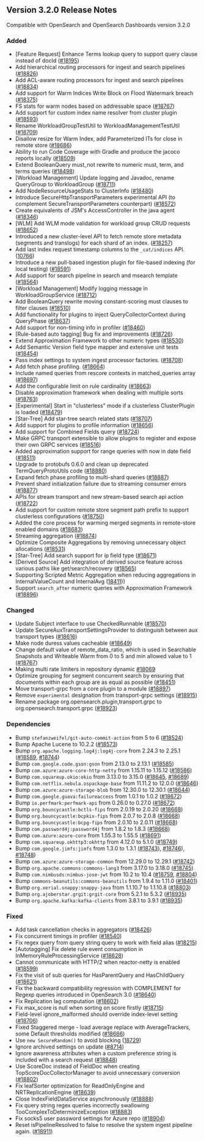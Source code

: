 ## Version 3.2.0 Release Notes

Compatible with OpenSearch and OpenSearch Dashboards version 3.2.0

### Added
* [Feature Request] Enhance Terms lookup query to support query clause instead of docId ([#18195](https://github.com/opensearch-project/OpenSearch/issues/18195))
* Add hierarchical routing processors for ingest and search pipelines ([#18826](https://github.com/opensearch-project/OpenSearch/pull/18826))
* Add ACL-aware routing processors for ingest and search pipelines ([#18834](https://github.com/opensearch-project/OpenSearch/pull/18834))
* Add support for Warm Indices Write Block on Flood Watermark breach ([#18375](https://github.com/opensearch-project/OpenSearch/pull/18375))
* FS stats for warm nodes based on addressable space ([#18767](https://github.com/opensearch-project/OpenSearch/pull/18767))
* Add support for custom index name resolver from cluster plugin ([#18593](https://github.com/opensearch-project/OpenSearch/pull/18593))
* Rename WorkloadGroupTestUtil to WorkloadManagementTestUtil ([#18709](https://github.com/opensearch-project/OpenSearch/pull/18709))
* Disallow resize for Warm Index, add Parameterized ITs for close in remote store ([#18686](https://github.com/opensearch-project/OpenSearch/pull/18686))
* Ability to run Code Coverage with Gradle and produce the jacoco reports locally ([#18509](https://github.com/opensearch-project/OpenSearch/issues/18509))
* Extend BooleanQuery must_not rewrite to numeric must, term, and terms queries ([#18498](https://github.com/opensearch-project/OpenSearch/pull/18498))
* [Workload Management] Update logging and Javadoc, rename QueryGroup to WorkloadGroup ([#18711](https://github.com/opensearch-project/OpenSearch/issues/18711))
* Add NodeResourceUsageStats to ClusterInfo ([#18480](https://github.com/opensearch-project/OpenSearch/issues/18472))
* Introduce SecureHttpTransportParameters experimental API (to complement SecureTransportParameters counterpart) ([#18572](https://github.com/opensearch-project/OpenSearch/issues/18572))
* Create equivalents of JSM's AccessController in the java agent ([#18346](https://github.com/opensearch-project/OpenSearch/issues/18346))
* [WLM] Add WLM mode validation for workload group CRUD requests ([#18652](https://github.com/opensearch-project/OpenSearch/issues/18652))
* Introduced a new cluster-level API to fetch remote store metadata (segments and translogs) for each shard of an index. ([#18257](https://github.com/opensearch-project/OpenSearch/pull/18257))
* Add last index request timestamp columns to the `_cat/indices` API. ([10766](https://github.com/opensearch-project/OpenSearch/issues/10766))
* Introduce a new pull-based ingestion plugin for file-based indexing (for local testing) ([#18591](https://github.com/opensearch-project/OpenSearch/pull/18591))
* Add support for search pipeline in search and msearch template ([#18564](https://github.com/opensearch-project/OpenSearch/pull/18564))
* [Workload Management] Modify logging message in WorkloadGroupService ([#18712](https://github.com/opensearch-project/OpenSearch/pull/18712))
* Add BooleanQuery rewrite moving constant-scoring must clauses to filter clauses ([#18510](https://github.com/opensearch-project/OpenSearch/issues/18510))
* Add functionality for plugins to inject QueryCollectorContext during QueryPhase ([#18637](https://github.com/opensearch-project/OpenSearch/pull/18637))
* Add support for non-timing info in profiler ([#18460](https://github.com/opensearch-project/OpenSearch/issues/18460))
* [Rule-based auto tagging] Bug fix and improvements ([#18726](https://github.com/opensearch-project/OpenSearch/pull/18726))
* Extend Approximation Framework to other numeric types ([#18530](https://github.com/opensearch-project/OpenSearch/issues/18530))
* Add Semantic Version field type mapper and extensive unit tests ([#18454](https://github.com/opensearch-project/OpenSearch/pull/18454))
* Pass index settings to system ingest processor factories. ([#18708](https://github.com/opensearch-project/OpenSearch/pull/18708))
* Add fetch phase profiling. ([#18664](https://github.com/opensearch-project/OpenSearch/pull/18664))
* Include named queries from rescore contexts in matched_queries array ([#18697](https://github.com/opensearch-project/OpenSearch/pull/18697))
* Add the configurable limit on rule cardinality ([#18663](https://github.com/opensearch-project/OpenSearch/pull/18663))
* Disable approximation framework when dealing with multiple sorts ([#18763](https://github.com/opensearch-project/OpenSearch/pull/18763))
* [Experimental] Start in "clusterless" mode if a clusterless ClusterPlugin is loaded ([#18479](https://github.com/opensearch-project/OpenSearch/pull/18479))
* [Star-Tree] Add star-tree search related stats ([#18707](https://github.com/opensearch-project/OpenSearch/pull/18707))
* Add support for plugins to profile information ([#18656](https://github.com/opensearch-project/OpenSearch/pull/18656))
* Add support for Combined Fields query ([#18724](https://github.com/opensearch-project/OpenSearch/pull/18724))
* Make GRPC transport extensible to allow plugins to register and expose their own GRPC services ([#18516](https://github.com/opensearch-project/OpenSearch/pull/18516))
* Added approximation support for range queries with now in date field ([#18511](https://github.com/opensearch-project/OpenSearch/pull/18511))
* Upgrade to protobufs 0.6.0 and clean up deprecated TermQueryProtoUtils code ([#18880](https://github.com/opensearch-project/OpenSearch/pull/18880))
* Expand fetch phase profiling to multi-shard queries ([#18887](https://github.com/opensearch-project/OpenSearch/pull/18887))
* Prevent shard initialization failure due to streaming consumer errors ([#18877](https://github.com/opensearch-project/OpenSearch/pull/18877))
* APIs for stream transport and new stream-based search api action ([#18722](https://github.com/opensearch-project/OpenSearch/pull/18722))
* Add support for custom remote store segment path prefix to support clusterless configurations ([#18750](https://github.com/opensearch-project/OpenSearch/issues/18750))
* Added the core process for warming merged segments in remote-store enabled domains ([#18683](https://github.com/opensearch-project/OpenSearch/pull/18683))
* Streaming aggregation ([#18874](https://github.com/opensearch-project/OpenSearch/pull/18874))
* Optimize Composite Aggregations by removing unnecessary object allocations ([#18531](https://github.com/opensearch-project/OpenSearch/pull/18531))
* [Star-Tree] Add search support for ip field type ([#18671](https://github.com/opensearch-project/OpenSearch/pull/18671))
* [Derived Source] Add integration of derived source feature across various paths like get/search/recovery ([#18565](https://github.com/opensearch-project/OpenSearch/pull/18565))
* Supporting Scripted Metric Aggregation when reducing aggregations in InternalValueCount and InternalAvg ([18411](https://github.com/opensearch-project/OpenSearch/pull18411)))
* Support `search_after` numeric queries with Approximation Framework ([#18896](https://github.com/opensearch-project/OpenSearch/pull/18896))

### Changed
* Update Subject interface to use CheckedRunnable ([#18570](https://github.com/opensearch-project/OpenSearch/issues/18570))
* Update SecureAuxTransportSettingsProvider to distinguish between aux transport types ([#18616](https://github.com/opensearch-project/OpenSearch/pull/18616))
* Make node duress values cacheable ([#18649](https://github.com/opensearch-project/OpenSearch/pull/18649))
* Change default value of remote_data_ratio, which is used in Searchable Snapshots and Writeable Warm from 0 to 5 and min allowed value to 1 ([#18767](https://github.com/opensearch-project/OpenSearch/pull/18767))
* Making multi rate limiters in repository dynamic [#18069](https://github.com/opensearch-project/OpenSearch/pull/18069)
* Optimize grouping for segment concurrent search by ensuring that documents within each group are as equal as possible ([#18451](https://github.com/opensearch-project/OpenSearch/pull/18451))
* Move transport-grpc from a core plugin to a module ([#18897](https://github.com/opensearch-project/OpenSearch/pull/18897))
* Remove `experimental` designation from transport-grpc settings ([#18915](https://github.com/opensearch-project/OpenSearch/pull/18915))
* Rename package org.opensearch.plugin,transport.grpc to org.opensearch.transport.grpc ([#18923](https://github.com/opensearch-project/OpenSearch/pull/18923))

### Dependencies
* Bump `stefanzweifel/git-auto-commit-action` from 5 to 6 ([#18524](https://github.com/opensearch-project/OpenSearch/pull/18524))
* Bump Apache Lucene to 10.2.2 ([#18573](https://github.com/opensearch-project/OpenSearch/pull/18573))
* Bump `org.apache.logging.log4j:log4j-core` from 2.24.3 to 2.25.1 ([#18589](https://github.com/opensearch-project/OpenSearch/pull/18589), [#18744](https://github.com/opensearch-project/OpenSearch/pull/18744))
* Bump `com.google.code.gson:gson` from 2.13.0 to 2.13.1 ([#18585](https://github.com/opensearch-project/OpenSearch/pull/18585))
* Bump `com.azure:azure-core-http-netty` from 1.15.11 to 1.15.12 ([#18586](https://github.com/opensearch-project/OpenSearch/pull/18586))
* Bump `com.squareup.okio:okio` from 3.13.0 to 3.15.0 ([#18645](https://github.com/opensearch-project/OpenSearch/pull/18645), [#18689](https://github.com/opensearch-project/OpenSearch/pull/18689))
* Bump `com.netflix.nebula.ospackage-base` from 11.11.2 to 12.0.0 ([#18646](https://github.com/opensearch-project/OpenSearch/pull/18646))
* Bump `com.azure:azure-storage-blob` from 12.30.0 to 12.30.1 ([#18644](https://github.com/opensearch-project/OpenSearch/pull/18644))
* Bump `com.google.guava:failureaccess` from 1.0.1 to 1.0.2 ([#18672](https://github.com/opensearch-project/OpenSearch/pull/18672))
* Bump `io.perfmark:perfmark-api` from 0.26.0 to 0.27.0 ([#18672](https://github.com/opensearch-project/OpenSearch/pull/18672))
* Bump `org.bouncycastle:bctls-fips` from 2.0.19 to 2.0.20 ([#18668](https://github.com/opensearch-project/OpenSearch/pull/18668))
* Bump `org.bouncycastle:bcpkix-fips` from 2.0.7 to 2.0.8 ([#18668](https://github.com/opensearch-project/OpenSearch/pull/18668))
* Bump `org.bouncycastle:bcpg-fips` from 2.0.10 to 2.0.11 ([#18668](https://github.com/opensearch-project/OpenSearch/pull/18668))
* Bump `com.password4j:password4j` from 1.8.2 to 1.8.3 ([#18668](https://github.com/opensearch-project/OpenSearch/pull/18668))
* Bump `com.azure:azure-core` from 1.55.3 to 1.55.5 ([#18691](https://github.com/opensearch-project/OpenSearch/pull/18691))
* Bump `com.squareup.okhttp3:okhttp` from 4.12.0 to 5.1.0 ([#18749](https://github.com/opensearch-project/OpenSearch/pull/18749))
* Bump `com.google.jimfs:jimfs` from 1.3.0 to 1.3.1 ([#18743](https://github.com/opensearch-project/OpenSearch/pull/18743)), [#18746](https://github.com/opensearch-project/OpenSearch/pull/18746)), [#18748](https://github.com/opensearch-project/OpenSearch/pull/18748))
* Bump `com.azure:azure-storage-common` from 12.29.0 to 12.29.1 ([#18742](https://github.com/opensearch-project/OpenSearch/pull/18742))
* Bump `org.apache.commons:commons-lang3` from 3.17.0 to 3.18.0 ([#18745](https://github.com/opensearch-project/OpenSearch/pull/18745))
* Bump `com.nimbusds:nimbus-jose-jwt` from 10.2 to 10.4 ([#18759](https://github.com/opensearch-project/OpenSearch/pull/18759), [#18804](https://github.com/opensearch-project/OpenSearch/pull/18804))
* Bump `commons-beanutils:commons-beanutils` from 1.9.4 to 1.11.0 ([#18401](https://github.com/opensearch-project/OpenSearch/issues/18401))
* Bump `org.xerial.snappy:snappy-java` from 1.1.10.7 to 1.1.10.8 ([#18803](https://github.com/opensearch-project/OpenSearch/pull/18803))
* Bump `org.ajoberstar.grgit:grgit-core` from 5.2.1 to 5.3.2 ([#18935](https://github.com/opensearch-project/OpenSearch/pull/18935))
* Bump `org.apache.kafka:kafka-clients` from 3.8.1 to 3.9.1 ([#18935](https://github.com/opensearch-project/OpenSearch/pull/18935))

### Fixed
* Add task cancellation checks in aggregators ([#18426](https://github.com/opensearch-project/OpenSearch/pull/18426))
* Fix concurrent timings in profiler ([#18540](https://github.com/opensearch-project/OpenSearch/pull/18540))
* Fix regex query from query string query to work with field alias ([#18215](https://github.com/opensearch-project/OpenSearch/issues/18215))
* [Autotagging] Fix delete rule event consumption in InMemoryRuleProcessingService ([#18628](https://github.com/opensearch-project/OpenSearch/pull/18628))
* Cannot communicate with HTTP/2 when reactor-netty is enabled ([#18599](https://github.com/opensearch-project/OpenSearch/pull/18599))
* Fix the visit of sub queries for HasParentQuery and HasChildQuery ([#18621](https://github.com/opensearch-project/OpenSearch/pull/18621))
* Fix the backward compatibility regression with COMPLEMENT for Regexp queries introduced in OpenSearch 3.0 ([#18640](https://github.com/opensearch-project/OpenSearch/pull/18640))
* Fix Replication lag computation ([#18602](https://github.com/opensearch-project/OpenSearch/pull/18602))
* Fix max_score is null when sorting on score firstly ([#18715](https://github.com/opensearch-project/OpenSearch/pull/18715))
* Field-level ignore_malformed should override index-level setting ([#18706](https://github.com/opensearch-project/OpenSearch/pull/18706))
* Fixed Staggered merge -  load average replace with AverageTrackers, some Default thresholds modified ([#18666](https://github.com/opensearch-project/OpenSearch/pull/18666))
* Use `new SecureRandom()` to avoid blocking ([18729](https://github.com/opensearch-project/OpenSearch/issues/18729))
* Ignore archived settings on update ([#8714](https://github.com/opensearch-project/OpenSearch/issues/8714))
* Ignore awareness attributes when a custom preference string is included with a search request ([#18848](https://github.com/opensearch-project/OpenSearch/pull/18848))
* Use ScoreDoc instead of FieldDoc when creating TopScoreDocCollectorManager to avoid unnecessary conversion ([#18802](https://github.com/opensearch-project/OpenSearch/pull/18802))
* Fix leafSorter optimization for ReadOnlyEngine and NRTReplicationEngine ([#18639](https://github.com/opensearch-project/OpenSearch/pull/18639))
* Close IndexFieldDataService asynchronously ([#18888](https://github.com/opensearch-project/OpenSearch/pull/18888))
* Fix query string regex queries incorrectly swallowing TooComplexToDeterminizeException ([#18883](https://github.com/opensearch-project/OpenSearch/pull/18883))
* Fix socks5 user password settings for Azure repo ([#18904](https://github.com/opensearch-project/OpenSearch/pull/18904))
* Reset isPipelineResolved to false to resolve the system ingest pipeline again. ([#18911](https://github.com/opensearch-project/OpenSearch/pull/18911))